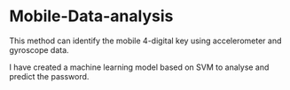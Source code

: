 # Mobile-Data-analysis
This method can identify the mobile 4-digital key using accelerometer and gyroscope data. 

I have created a machine learning model based on SVM to analyse and predict the password.
